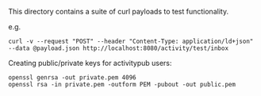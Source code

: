 This directory contains a suite of curl payloads to test functionality.

e.g.
```
curl -v --request "POST" --header "Content-Type: application/ld+json" --data @payload.json http://localhost:8080/activity/test/inbox
```

Creating public/private keys for activitypub users:

```
openssl genrsa -out private.pem 4096
openssl rsa -in private.pem -outform PEM -pubout -out public.pem
```
